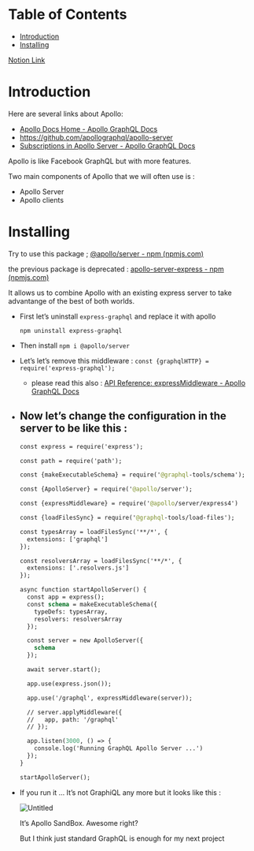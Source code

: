 # Table of Contents
- [Introduction](#introduction)
- [Installing](#installing)

[Notion Link](https://www.notion.so/GraphQL-Apollo-7f5ee1c997a94fb6a8c1a906fbb38a9c?pvs=4)
# Introduction

Here are several links about Apollo: 

- [Apollo Docs Home - Apollo GraphQL Docs](https://www.apollographql.com/docs/)
- https://github.com/apollographql/apollo-server
- [Subscriptions in Apollo Server - Apollo GraphQL Docs](https://www.apollographql.com/docs/apollo-server/data/subscriptions/)

Apollo is like Facebook GraphQL but with more features. 

Two main components of Apollo that we will often use is : 

- Apollo Server
- Apollo clients

# Installing

Try to use this package ; 
[@apollo/server - npm (npmjs.com)](https://www.npmjs.com/package/@apollo/server) 

the previous package is deprecated : [apollo-server-express - npm (npmjs.com)](https://www.npmjs.com/package/apollo-server-express) 

It allows us to combine Apollo with an existing express server to take advantange of the best of both worlds. 

- First let’s uninstall `express-graphql` and replace it with apollo
    
    `npm uninstall express-graphql` 
    
- Then install `npm i @apollo/server`
- Let’s let’s remove this middleware : `const {graphqlHTTP} = require('express-graphql');`
    - please read this also : [API Reference: expressMiddleware - Apollo GraphQL Docs](https://www.apollographql.com/docs/apollo-server/api/express-middleware)
- Now let’s change the configuration in the server to be like this :
    - 
    
    ```graphql
    const express = require('express');
    
    const path = require('path');
    
    const {makeExecutableSchema} = require('@graphql-tools/schema');
    
    const {ApolloServer} = require('@apollo/server');
    
    const {expressMiddleware} = require('@apollo/server/express4')
    
    const {loadFilesSync} = require('@graphql-tools/load-files');
    
    const typesArray = loadFilesSync('**/*', {
      extensions: ['graphql']
    });
    
    const resolversArray = loadFilesSync('**/*', {
      extensions: ['.resolvers.js']
    });
    
    async function startApolloServer() {
      const app = express();
      const schema = makeExecutableSchema({
        typeDefs: typesArray,
        resolvers: resolversArray
      });
    
      const server = new ApolloServer({
        schema
      });
    
      await server.start();
    
      app.use(express.json());
    
      app.use('/graphql', expressMiddleware(server));
    
      // server.applyMiddleware({
      //   app, path: '/graphql'
      // });
    
      app.listen(3000, () => {
        console.log('Running GraphQL Apollo Server ...')
      });
    } 
    
    startApolloServer();
    ```
    
- If you run it … It’s not GraphiQL any more but it looks like this :
    
    ![Untitled](https://s3.us-west-2.amazonaws.com/secure.notion-static.com/39ffbff1-e596-40f7-b8c5-fe359d4e3e2c/Untitled.png?X-Amz-Algorithm=AWS4-HMAC-SHA256&X-Amz-Content-Sha256=UNSIGNED-PAYLOAD&X-Amz-Credential=AKIAT73L2G45EIPT3X45%2F20230319%2Fus-west-2%2Fs3%2Faws4_request&X-Amz-Date=20230319T061916Z&X-Amz-Expires=86400&X-Amz-Signature=dfc51d159c5ff8948b24c168cc0d8af592c83b1b90e6612022731cbe0c333638&X-Amz-SignedHeaders=host&response-content-disposition=filename%3D%22Untitled.png%22&x-id=GetObject)
    
    It’s Apollo SandBox. Awesome right? 
    
    But I think just standard GraphQL is enough for my next project